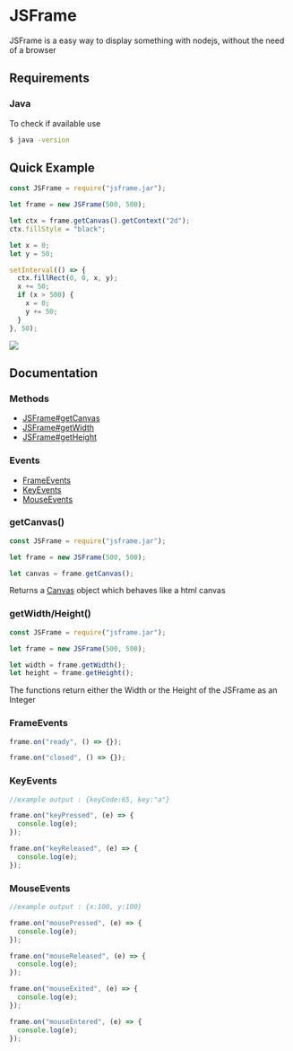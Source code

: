 # JSFrame

JSFrame is a easy way to display something with nodejs, without the need of a browser

## Requirements

### Java

To check if available use

```bash
$ java -version
```

## Quick Example

```javascript
const JSFrame = require("jsframe.jar");

let frame = new JSFrame(500, 500);

let ctx = frame.getCanvas().getContext("2d");
ctx.fillStyle = "black";

let x = 0;
let y = 50;

setInterval(() => {
  ctx.fillRect(0, 0, x, y);
  x += 50;
  if (x > 500) {
    x = 0;
    y += 50;
  }
}, 50);
```

![](https://gyazo.com/eafe7145a0dca0dab739b12aa9431321.gif)

## Documentation

### Methods

- [JSFrame#getCanvas](#getcanvas)
- [JSFrame#getWidth](#getwidthheight)
- [JSFrame#getHeight](#getwidthheight)

### Events

- [FrameEvents](#frameevents)
- [KeyEvents](#keyevents)
- [MouseEvents](#mouseevents)

### getCanvas()

```javascript
const JSFrame = require("jsframe.jar");

let frame = new JSFrame(500, 500);

let canvas = frame.getCanvas();
```

Returns a [Canvas](https://www.npmjs.com/package/canvas) object which behaves like a html canvas

### getWidth/Height()

```javascript
const JSFrame = require("jsframe.jar");

let frame = new JSFrame(500, 500);

let width = frame.getWidth();
let height = frame.getHeight();
```
The functions return either the Width or the Height of the JSFrame as an Integer 
### FrameEvents

```javascript
frame.on("ready", () => {});

frame.on("closed", () => {});
```

### KeyEvents

```javascript
//example output : {keyCode:65, key:"a"}

frame.on("keyPressed", (e) => {
  console.log(e);
});

frame.on("keyReleased", (e) => {
  console.log(e);
});
```

### MouseEvents

```javascript
//example output : {x:100, y:100}

frame.on("mousePressed", (e) => {
  console.log(e);
});

frame.on("mouseReleased", (e) => {
  console.log(e);
});

frame.on("mouseExited", (e) => {
  console.log(e);
});

frame.on("mouseEntered", (e) => {
  console.log(e);
});
```
